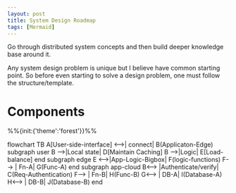 ```yaml
---
layout: post
title: System Design Roadmap
tags: [Mermaid]
---
```


<div class="message">
  Go through distributed system concepts and then build deeper knowledge base around it.
</div>

Any system design problem is unique but I believe have common starting point. So before even starting to solve a design problem, one must follow the structure/template.

# Components


<div class="mermaid">
%%{init:{'theme':'forest'}}%%

flowchart TB
    A[User-side-interface] <-->| connect| B(Applicaton-Edge)
  subgraph user
    B -->|Local state| D[Maintain Caching]
    B -->|Logic| E[Load-balance]
  end
  subgraph edge
    E <-->|App-Logic-Bigbox| F(logic-functions)
    F--> | Fn-A| G(Func-A)
  end
  subgraph app-cloud
    B<--> |Authenticate/verify| C(Req-Authentication)
    F--> | Fn-B| H(Func-B)
    G<--> | DB-A| I(Database-A)
    H<--> | DB-B| J(Database-B)
  end
</div>

